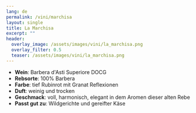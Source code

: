 ```yaml
---
lang: de 
permalink: /vini/marchisa
layout: single
title: La Marchisa 
excerpt: "" 
header:
  overlay_image: /assets/images/vini/la_marchisa.png
  overlay_filter: 0.5
  teaser: /assets/images/vini/la_marchisa.png
---
```

- **Wein**: Barbera d'Asti Superiore DOCG
- **Rebsorte**: 100% Barbera
- **Farbe**: tief Rubinrot mit Granat Reflexionen
- **Duft**: weinig und trocken
- **Geschmack**: voll, harmonisch, elegant in dem Aromen dieser alten Rebe
- **Passt gut zu**: Wildgerichte und gereifter Käse 
